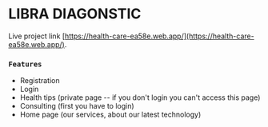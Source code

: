# LIBRA DIAGONSTIC

Live project link [https://health-care-ea58e.web.app/](https://health-care-ea58e.web.app/).

### `Features`

 - Registration
 - Login
 - Health tips (private page -- if you don't login you can't access this page)
 - Consulting (first you have to login)
 - Home page (our services, about our latest technology)